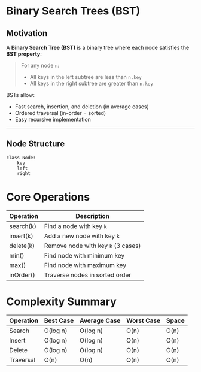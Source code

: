 # Binary Search Trees (BST)

## Motivation

A **Binary Search Tree (BST)** is a binary tree where each node satisfies the **BST property**:

> For any node `n`:
> - All keys in the left subtree are less than `n.key`
> - All keys in the right subtree are greater than `n.key`

BSTs allow:
- Fast search, insertion, and deletion (in average cases)
- Ordered traversal (in-order = sorted)
- Easy recursive implementation

---

## Node Structure

```pseudo
class Node:
    key
    left
    right
```

# Core Operations

| Operation | Description                        |
| --------- | ---------------------------------- |
| search(k) | Find a node with key `k`           |
| insert(k) | Add a new node with key `k`        |
| delete(k) | Remove node with key `k` (3 cases) |
| min()     | Find node with minimum key         |
| max()     | Find node with maximum key         |
| inOrder() | Traverse nodes in sorted order     |

# Complexity Summary

| Operation | Best Case | Average Case | Worst Case | Space |
| --------- | --------- | ------------ | ---------- | ----- |
| Search    | O(log n)  | O(log n)     | O(n)       | O(n)  |
| Insert    | O(log n)  | O(log n)     | O(n)       | O(n)  |
| Delete    | O(log n)  | O(log n)     | O(n)       | O(n)  |
| Traversal | O(n)      | O(n)         | O(n)       | O(n)  |
